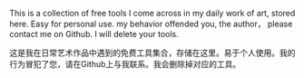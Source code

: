 

This is a collection of free tools I come across in my daily work of art, stored here. Easy for personal use. my behavior offended you, the author， please contact me on Github. I will delete your tools.

这是我在日常艺术作品中遇到的免费工具集合，存储在这里。易于个人使用。我的行为冒犯了您，请在Github上与我联系。我会删除掉对应的工具。